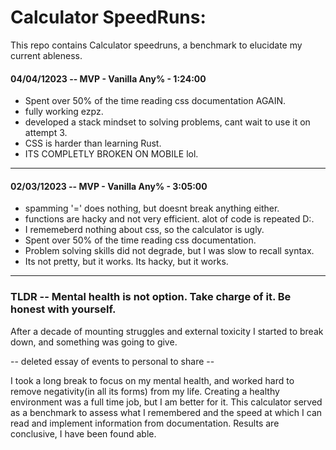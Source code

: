 # Calculator SpeedRuns:

This repo contains Calculator speedruns, a benchmark to elucidate my current ableness.

#### 04/04/12023 -- MVP - Vanilla Any% - 1:24:00

- Spent over 50% of the time reading css documentation AGAIN.
- fully working ezpz.
- developed a stack mindset to solving problems, cant wait to use it on attempt 3.
- CSS is harder than learning Rust.
- ITS COMPLETLY BROKEN ON MOBILE lol.

---

#### 02/03/12023 -- MVP - Vanilla Any% - 3:05:00

- spamming '=' does nothing, but doesnt break anything either.
- functions are hacky and not very efficient. alot of code is repeated D:.
- I rememeberd nothing about css, so the calculator is ugly.
- Spent over 50% of the time reading css documentation.
- Problem solving skills did not degrade, but I was slow to recall syntax.
- Its not pretty, but it works. Its hacky, but it works.

---

### TLDR -- Mental health is not option. Take charge of it. Be honest with yourself.

After a decade of mounting struggles and external toxicity I started to break down, and something was going to give.

-- deleted essay of events to personal to share --

I took a long break to focus on my mental health, and worked hard to remove negativity(in all its forms) from my life. Creating a healthy environment was a full time job, but I am better for it. This calculator served as a benchmark to assess what I remembered and the speed at which I can read and implement information from documentation. Results are conclusive, I have been found able.

